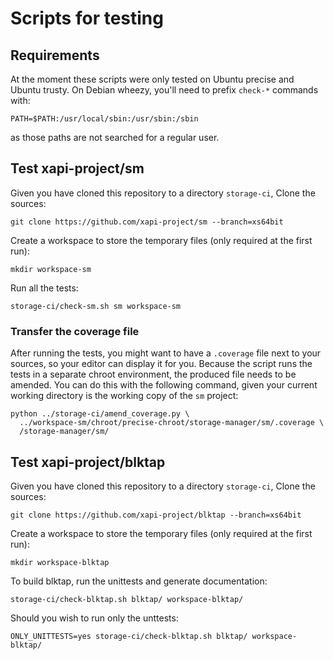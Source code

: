 # Scripts for testing

## Requirements

At the moment these scripts were only tested on Ubuntu precise and Ubuntu
trusty. On Debian wheezy, you'll need to prefix `check-*` commands with:

    PATH=$PATH:/usr/local/sbin:/usr/sbin:/sbin

as those paths are not searched for a regular user.


## Test xapi-project/sm

Given you have cloned this repository to a directory `storage-ci`, Clone the
sources:

    git clone https://github.com/xapi-project/sm --branch=xs64bit

Create a workspace to store the temporary files (only required at the first
run):

    mkdir workspace-sm

Run all the tests:

    storage-ci/check-sm.sh sm workspace-sm

### Transfer the coverage file

After running the tests, you might want to have a `.coverage` file next to
your sources, so your editor can display it for you. Because the script runs
the tests in a separate chroot environment, the produced file needs to be
amended. You can do this with the following command, given your current
working directory is the working copy of the `sm` project:

    python ../storage-ci/amend_coverage.py \
      ../workspace-sm/chroot/precise-chroot/storage-manager/sm/.coverage \
      /storage-manager/sm/

## Test xapi-project/blktap

Given you have cloned this repository to a directory `storage-ci`, Clone the
sources:

    git clone https://github.com/xapi-project/blktap --branch=xs64bit

Create a workspace to store the temporary files (only required at the first
run):

    mkdir workspace-blktap

To build blktap, run the unittests and generate documentation:

    storage-ci/check-blktap.sh blktap/ workspace-blktap/

Should you wish to run only the unttests:

    ONLY_UNITTESTS=yes storage-ci/check-blktap.sh blktap/ workspace-blktap/
